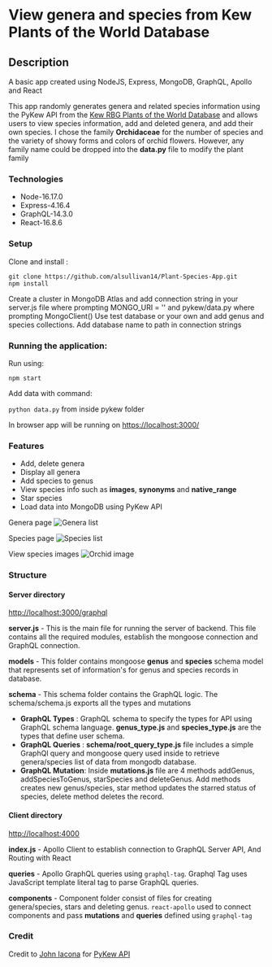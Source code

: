 # View genera and species from Kew Plants of the World Database

## Description

A basic app created using NodeJS, Express, MongoDB, GraphQL, Apollo and React 

This app randomly generates genera and related species information using the PyKew API from the [Kew RBG Plants of the World Database](powo.science.kew.org) and allows users to view species information, add and deleted genera, and add their own species. I chose the family **Orchidaceae** for the number of species and the variety of showy forms and colors of orchid flowers. However, any family name could be dropped into the **data.py** file to modify the plant family
### Technologies

* Node-16.17.0
* Express-4.16.4
* GraphQL-14.3.0
* React-16.8.6

### Setup

Clone and install :

```
git clone https://github.com/alsullivan14/Plant-Species-App.git
npm install
```

Create a cluster in MongoDB Atlas and add connection string in your server.js file where prompting MONGO_URI = '' and pykew/data.py where prompting MongoClient()
Use test database or your own and add genus and species collections. Add database name to path in connection strings

### Running the application:

Run using:

```npm start```

Add data with command:

```python data.py``` from inside pykew folder

In browser app will be running on [https://localhost:3000/](http://localhost:3000/)

### Features

* Add, delete genera
* Display all genera 
* Add species to genus
* View species info such as **images**, **synonyms** and **native_range** 
* Star species
* Load data into MongoDB using PyKew API

Genera page
![Genera list](public/images/GeneraList.png)

Species page
![Species list](public/images/SpeciesList.png)

View species images
![Orchid image](public/images/Orchid.png)

### Structure

#### Server directory
[http://localhost:3000/graphql](http://localhost:3000/graphql)

**server.js** - This is the main file for running the server of backend. This file contains all the required modules, establish the mongoose connection and GraphQL connection.

**models** - This folder contains mongoose **genus** and **species** schema model that represents set of information's for genus and species records in database.

**schema** - This schema folder contains the GraphQL logic. The schema/schema.js exports all the types and mutations
- **GraphQL Types** : GraphQL schema to specify the types for API using GraphQL schema language. **genus_type.js** and **species_type.js** are the types that define user schema.
- **GraphQL Queries** : **schema/root_query_type.js** file includes a simple GraphQl query and mongoose query used inside to retrieve genera/species list of data from mongodb database.
- **GraphQL Mutation**: Inside **mutations.js** file are 4 methods addGenus, addSpeciesToGenus, starSpecies and deleteGenus. Add methods creates new genus/species, star method updates the starred status of species, delete method deletes the record.

#### Client directory
[http://localhost:4000](http://localhost:4000)

**index.js** - Apollo Client to establish connection to GraphQL Server API, And Routing with React

**queries** - Apollo GraphQL queries using `graphql-tag`. Graphql Tag uses JavaScript template literal tag to parse GraphQL queries.

**components** - Component folder consist of files for creating genera/species, stars and deleting genus. `react-apollo` used to connect components and pass **mutations** and **queries** defined using `graphql-tag`

### Credit
Credit to [John Iacona](https://github.com/jiacona) for [PyKew API](https://github.com/RBGKew/pykew.git)

